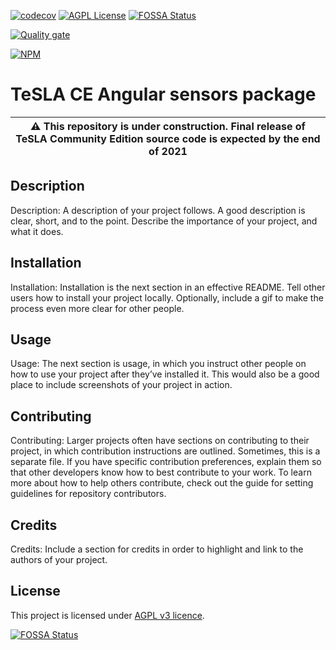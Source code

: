 [![codecov](https://codecov.io/gh/tesla-ce/angular-sensors/branch/master/graph/badge.svg?token=TcHijQbFrJ)](https://codecov.io/gh/tesla-ce/angular-sensors)
[![AGPL License](https://img.shields.io/badge/license-AGPL-blue.svg)](http://www.gnu.org/licenses/agpl-3.0)
[![FOSSA Status](https://app.fossa.com/api/projects/custom%2B26246%2Fgithub.com%2Ftesla-ce%2Fangular-sensors.svg?type=shield)](https://app.fossa.com/projects/custom%2B26246%2Fgithub.com%2Ftesla-ce%2Fangular-sensors?ref=badge_shield)

[![Quality gate](https://sonar.sunai.uoc.edu/api/project_badges/quality_gate?project=angular-sensors)](https://sonar.sunai.uoc.edu/dashboard?id=angular-sensors)

[![NPM](https://nodei.co/npm/@tesla-ce/sensors.png)](https://npmjs.org/package/@tesla-ce/sensors)

# TeSLA CE Angular sensors package

| :warning: This repository is **under construction**. Final release of TeSLA Community Edition source code is expected by the **end of 2021** |
| --- |

## Description
Description: A description of your project follows. A good description is clear, short, and to the point. Describe the importance of your project, and what it does.

## Installation
Installation: Installation is the next section in an effective README. Tell other users how to install your project locally. Optionally, include a gif to make the process even more clear for other people.

## Usage
Usage: The next section is usage, in which you instruct other people on how to use your project after they’ve installed it. This would also be a good place to include screenshots of your project in action.

## Contributing
Contributing: Larger projects often have sections on contributing to their project, in which contribution instructions are outlined. Sometimes, this is a separate file. If you have specific contribution preferences, explain them so that other developers know how to best contribute to your work. To learn more about how to help others contribute, check out the guide for setting guidelines for repository contributors.

## Credits
Credits: Include a section for credits in order to highlight and link to the authors of your project.

## License
This project is licensed under [AGPL v3 licence](http://www.gnu.org/licenses/agpl-3.0).

[![FOSSA Status](https://app.fossa.com/api/projects/custom%2B26246%2Fgithub.com%2Ftesla-ce%2Fangular-sensors.svg?type=large)](https://app.fossa.com/projects/custom%2B26246%2Fgithub.com%2Ftesla-ce%2Fangular-sensors?ref=badge_large)
